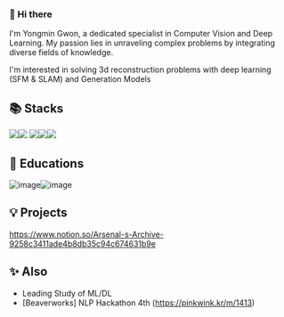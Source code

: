 ### 👋 Hi there 

I'm Yongmin Gwon, a dedicated specialist in Computer Vision and Deep Learning. My passion lies in unraveling complex problems by integrating diverse fields of knowledge.

I'm interested in solving 3d reconstruction problems with deep learning (SFM & SLAM) and Generation Models

## 📚 Stacks
<img src="https://img.shields.io/badge/PyTorch-EE4C2C?style=for-the-badge&logo=PyTorch&logoColor=white"><img src="https://img.shields.io/badge/TensorFlow-FF6F00?style=for-the-badge&logo=TensorFlow&logoColor=white"> <img src="https://img.shields.io/badge/opencv-5C3EE8?style=for-the-badge&logo=opencv&logoColor=black"><img src="https://img.shields.io/badge/ROS 2-22314E?style=for-the-badge&logo=ROS&logoColor=white"><img src="https://img.shields.io/badge/Unreal Engine-0E1128?style=for-the-badge&logo=Unreal Engine&logoColor=white"> 
 
## 🌱 Educations

![image](https://user-images.githubusercontent.com/104895130/207593739-e478ad73-ab84-4608-8ced-d64d8e8334e4.png)![image](https://user-images.githubusercontent.com/104895130/207593830-829e53ba-aca7-4c5c-980b-224983e4171b.png)



## 💡 Projects

https://www.notion.so/Arsenal-s-Archive-9258c3411ade4b8db35c94c674631b9e


## ✨ Also

- Leading Study of ML/DL
- [Beaverworks] NLP Hackathon 4th (https://pinkwink.kr/m/1413)
